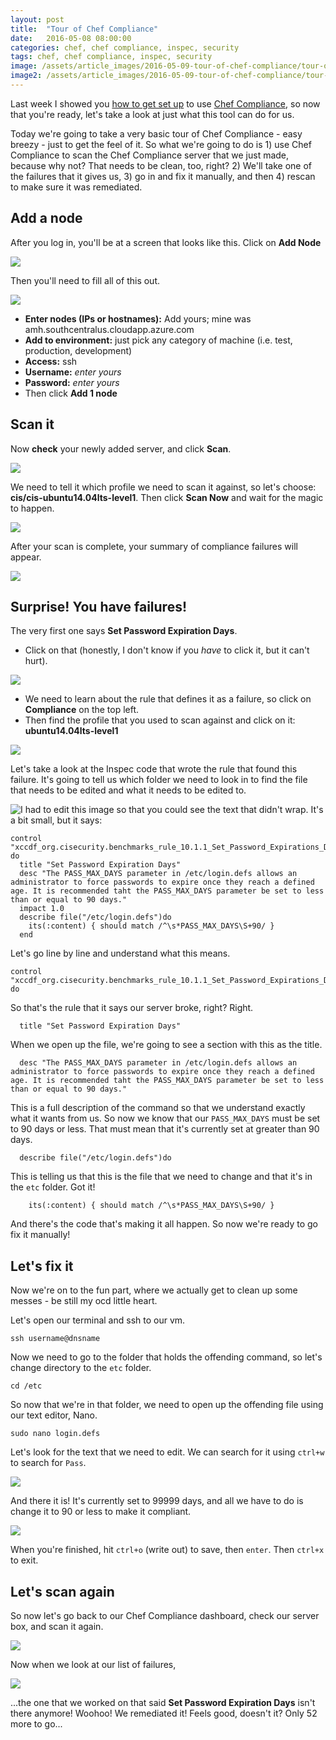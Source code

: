 ```yaml
---
layout: post
title:  "Tour of Chef Compliance"
date:   2016-05-08 08:00:00
categories: chef, chef compliance, inspec, security
tags: chef, chef compliance, inspec, security
image: /assets/article_images/2016-05-09-tour-of-chef-compliance/tour-of-chef-compliance.jpg
image2: /assets/article_images/2016-05-09-tour-of-chef-compliance/tour-of-chef-compliance-mobile.jpg
---
```

Last week I showed you [how to get set up](http://www.anniehedgie.com/setting-up-compliance) to use [Chef Compliance](https://www.chef.io/compliance/), so now that you're ready, let's take a look at just what this tool can do for us.

Today we're going to take a very basic tour of Chef Compliance - easy breezy - just to get the feel of it. So what we're going to do is 1) use Chef Compliance to scan the Chef Compliance server that we just made, because why not? That needs to be clean, too, right? 2) We'll take one of the failures that it gives us, 3) go in and fix it manually, and then 4) rescan to make sure it was remediated.

## Add a node

After you log in, you'll be at a screen that looks like this. Click on **Add Node**   

![](/assets/article_images/2016-05-09-tour-of-chef-compliance/01-add-node.png)

Then you'll need to fill all of this out.

![](/assets/article_images/2016-05-09-tour-of-chef-compliance/02-add-server.png)

  - **Enter nodes (IPs or hostnames):** Add yours; mine was amh.southcentralus.cloudapp.azure.com
  - **Add to environment:** just pick any category of machine (i.e. test, production, development)
  - **Access:** ssh
  - **Username:** *enter yours*
  - **Password:** *enter yours*
  - Then click **Add 1 node**

## Scan it
Now **check** your newly added server, and click **Scan**.

![](/assets/article_images/2016-05-09-tour-of-chef-compliance/03-scan.png)

We need to tell it which profile we need to scan it against, so let's choose: **cis/cis-ubuntu14.04lts-level1**. Then click **Scan Now** and wait for the magic to happen.

![](/assets/article_images/2016-05-09-tour-of-chef-compliance/04-cis.png)

After your scan is complete, your summary of compliance failures will appear.

![](/assets/article_images/2016-05-09-tour-of-chef-compliance/05-scan-report.png)

## Surprise! You have failures!
The very first one says **Set Password Expiration Days**.
  
  - Click on that (honestly, I don't know if you *have* to click it, but it can't hurt).
  
![](/assets/article_images/2016-05-09-tour-of-chef-compliance/06-errors.png)

  - We need to learn about the rule that defines it as a failure, so click on **Compliance** on the top left.
  - Then find the profile that you used to scan against and click on it: **ubuntu14.04lts-level1**

![](/assets/article_images/2016-05-09-tour-of-chef-compliance/07-compliance.png)

Let's take a look at the Inspec code that wrote the rule that found this failure. It's going to tell us which folder we need to look in to find the file that needs to be edited and what it needs to be edited to.

![I had to edit this image so that you could see the text that didn't wrap.](/assets/article_images/2016-05-09-tour-of-chef-compliance/08-error-details.png)
It's a bit small, but it says:

```
control "xccdf_org.cisecurity.benchmarks_rule_10.1.1_Set_Password_Expirations_Days" do
  title "Set Password Expiration Days"
  desc "The PASS_MAX_DAYS parameter in /etc/login.defs allows an administrator to force passwords to expire once they reach a defined age. It is recommended taht the PASS_MAX_DAYS parameter be set to less than or equal to 90 days."
  impact 1.0
  describe file("/etc/login.defs")do
    its(:content) { should match /^\s*PASS_MAX_DAYS\S+90/ }
  end
```
Let's go line by line and understand what this means.


```
control "xccdf_org.cisecurity.benchmarks_rule_10.1.1_Set_Password_Expirations_Days" do
```

So that's the rule that it says our server broke, right? Right.

```
  title "Set Password Expiration Days"
```

When we open up the file, we're going to see a section with this as the title. 

```
  desc "The PASS_MAX_DAYS parameter in /etc/login.defs allows an administrator to force passwords to expire once they reach a defined age. It is recommended taht the PASS_MAX_DAYS parameter be set to less than or equal to 90 days."
```

This is a full description of the command so that we understand exactly what it wants from us. So now we know that our `PASS_MAX_DAYS` must be set to 90 days or less. That must mean that it's currently set at greater than 90 days.

```
  describe file("/etc/login.defs")do
```

This is telling us that this is the file that we need to change and that it's in the `etc` folder. Got it! 

```
    its(:content) { should match /^\s*PASS_MAX_DAYS\S+90/ }
```

And there's the code that's making it all happen. So now we're ready to go fix it manually!

## Let's fix it
Now we're on to the fun part, where we actually get to clean up some messes - be still my ocd little heart. 

Let's open our terminal and ssh to our vm. 

```
ssh username@dnsname
```

Now we need to go to the folder that holds the offending command, so let's change directory to the `etc` folder.

```
cd /etc
```

So now that we're in that folder, we need to open up the offending file using our text editor, Nano.

``` 
sudo nano login.defs
```

Let's look for the text that we need to edit. We can search for it using `ctrl+w` to search for `Pass`.

![](/assets/article_images/2016-05-09-tour-of-chef-compliance/09-edit-file.png)

And there it is! It's currently set to 99999 days, and all we have to do is change it to 90 or less to make it compliant.

![](/assets/article_images/2016-05-09-tour-of-chef-compliance/09b-edit-file.png)

When you're finished, hit `ctrl+o` (write out) to save, then `enter`. Then `ctrl+x` to exit.

## Let's scan again
So now let's go back to our Chef Compliance dashboard, check our server box, and scan it again. 

![](/assets/article_images/2016-05-09-tour-of-chef-compliance/10-rescan.png)

Now when we look at our list of failures, 

![](/assets/article_images/2016-05-09-tour-of-chef-compliance/11-error-remediated.png)

...the one that we worked on that said **Set Password Expiration Days** isn't there anymore! Woohoo! We remediated it! Feels good, doesn't it? Only 52 more to go... 

